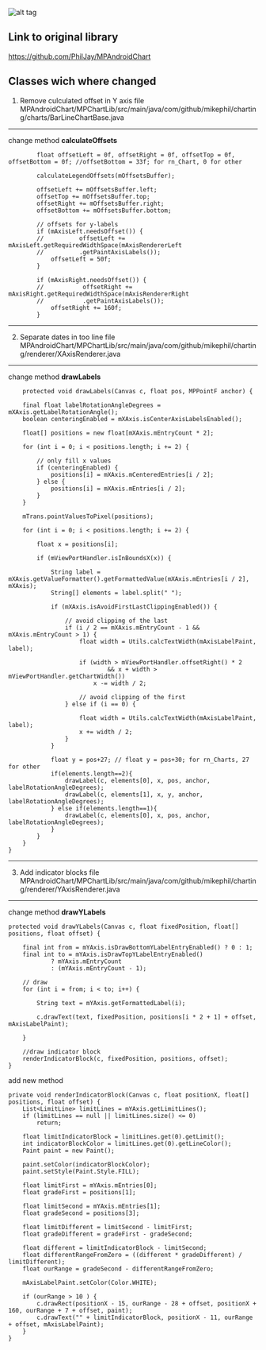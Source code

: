 ![alt tag](https://raw.github.com/PhilJay/MPChart/master/design/feature_graphic.png)

## Link to original library 

https://github.com/PhilJay/MPAndroidChart

## Classes wich where changed

1. Remove culculated offset in Y axis
file MPAndroidChart/MPChartLib/src/main/java/com/github/mikephil/charting/charts/BarLineChartBase.java
-----

change method <b>calculateOffsets</b>


            float offsetLeft = 0f, offsetRight = 0f, offsetTop = 0f, offsetBottom = 0f; //offsetBottom = 33f; for rn_Chart, 0 for other

            calculateLegendOffsets(mOffsetsBuffer);

            offsetLeft += mOffsetsBuffer.left;
            offsetTop += mOffsetsBuffer.top;
            offsetRight += mOffsetsBuffer.right;
            offsetBottom += mOffsetsBuffer.bottom;

            // offsets for y-labels
            if (mAxisLeft.needsOffset()) {
            //          offsetLeft += mAxisLeft.getRequiredWidthSpace(mAxisRendererLeft
            //          .getPaintAxisLabels());
                offsetLeft = 50f;
            }

            if (mAxisRight.needsOffset()) {
            //           offsetRight += mAxisRight.getRequiredWidthSpace(mAxisRendererRight
            //           .getPaintAxisLabels());
                offsetRight += 160f;
            }
            
-----
2. Separate dates in too line 
file MPAndroidChart/MPChartLib/src/main/java/com/github/mikephil/charting/renderer/XAxisRenderer.java
-----

change method <b>drawLabels</b>

        protected void drawLabels(Canvas c, float pos, MPPointF anchor) {

        final float labelRotationAngleDegrees = mXAxis.getLabelRotationAngle();
        boolean centeringEnabled = mXAxis.isCenterAxisLabelsEnabled();

        float[] positions = new float[mXAxis.mEntryCount * 2];

        for (int i = 0; i < positions.length; i += 2) {

            // only fill x values
            if (centeringEnabled) {
                positions[i] = mXAxis.mCenteredEntries[i / 2];
            } else {
                positions[i] = mXAxis.mEntries[i / 2];
            }
        }

        mTrans.pointValuesToPixel(positions);

        for (int i = 0; i < positions.length; i += 2) {

            float x = positions[i];

            if (mViewPortHandler.isInBoundsX(x)) {

                String label = mXAxis.getValueFormatter().getFormattedValue(mXAxis.mEntries[i / 2], mXAxis);
                String[] elements = label.split(" ");

                if (mXAxis.isAvoidFirstLastClippingEnabled()) {

                    // avoid clipping of the last
                    if (i / 2 == mXAxis.mEntryCount - 1 && mXAxis.mEntryCount > 1) {
                        float width = Utils.calcTextWidth(mAxisLabelPaint, label);

                        if (width > mViewPortHandler.offsetRight() * 2
                                && x + width > mViewPortHandler.getChartWidth())
                            x -= width / 2;

                        // avoid clipping of the first
                    } else if (i == 0) {

                        float width = Utils.calcTextWidth(mAxisLabelPaint, label);
                        x += width / 2;
                    }
                }

                float y = pos+27; // float y = pos+30; for rn_Charts, 27 for other
                if(elements.length==2){
                    drawLabel(c, elements[0], x, pos, anchor, labelRotationAngleDegrees);
                    drawLabel(c, elements[1], x, y, anchor, labelRotationAngleDegrees);
                } else if(elements.length==1){
                    drawLabel(c, elements[0], x, pos, anchor, labelRotationAngleDegrees);
                }
            }
        }
    }
    
-----
3. Add indicator blocks
file MPAndroidChart/MPChartLib/src/main/java/com/github/mikephil/charting/renderer/YAxisRenderer.java
-----

change method <b>drawYLabels</b>

    protected void drawYLabels(Canvas c, float fixedPosition, float[] positions, float offset) {

        final int from = mYAxis.isDrawBottomYLabelEntryEnabled() ? 0 : 1;
        final int to = mYAxis.isDrawTopYLabelEntryEnabled()
                ? mYAxis.mEntryCount
                : (mYAxis.mEntryCount - 1);

        // draw
        for (int i = from; i < to; i++) {

            String text = mYAxis.getFormattedLabel(i);

            c.drawText(text, fixedPosition, positions[i * 2 + 1] + offset, mAxisLabelPaint);

        }

        //draw indicator block
        renderIndicatorBlock(c, fixedPosition, positions, offset);
    }
    
add new method

    private void renderIndicatorBlock(Canvas c, float positionX, float[] positions, float offset) {
        List<LimitLine> limitLines = mYAxis.getLimitLines();
        if (limitLines == null || limitLines.size() <= 0)
            return;

        float limitIndicatorBlock = limitLines.get(0).getLimit();
        int indicatorBlockColor = limitLines.get(0).getLineColor();
        Paint paint = new Paint();

        paint.setColor(indicatorBlockColor);
        paint.setStyle(Paint.Style.FILL);

        float limitFirst = mYAxis.mEntries[0];
        float gradeFirst = positions[1];

        float limitSecond = mYAxis.mEntries[1];
        float gradeSecond = positions[3];

        float limitDifferent = limitSecond - limitFirst;
        float gradeDifferent = gradeFirst - gradeSecond;

        float different = limitIndicatorBlock - limitSecond;
        float differentRangeFromZero = ((different * gradeDifferent) / limitDifferent);
        float ourRange = gradeSecond - differentRangeFromZero;

        mAxisLabelPaint.setColor(Color.WHITE);

        if (ourRange > 10 ) {
            c.drawRect(positionX - 15, ourRange - 28 + offset, positionX + 160, ourRange + 7 + offset, paint);
            c.drawText("" + limitIndicatorBlock, positionX - 11, ourRange + offset, mAxisLabelPaint);
        }
    }
